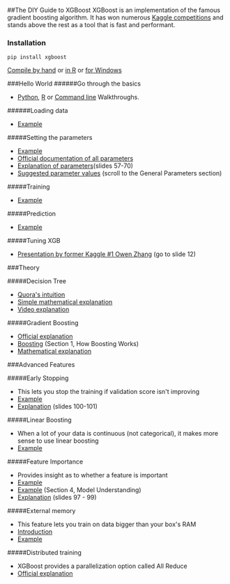 ##The DIY Guide to XGBoost
XGBoost is an implementation of the famous gradient boosting algorithm. It has won numerous [Kaggle competitions](https://twitter.com/sedielem/status/601707990819962880) and stands above the rest as a tool that is fast and performant. 

### Installation
```
pip install xgboost
```
[Compile by hand](https://github.com/dmlc/xgboost/blob/master/doc/python/python_intro.md#install-xgboost) or [in R](https://www.r-project.org/nosvn/pandoc/xgboost.html) or [for Windows](https://xgboost.readthedocs.org/en/latest/build.html#building-on-windows)

###Hello World
######Go through the basics
* [Python](https://xgboost.readthedocs.org/en/latest/python/python_intro.html), [R](https://xgboost.readthedocs.org/en/latest/R-package/xgboostPresentation.html) or [Command line](https://github.com/dmlc/xgboost/blob/master/demo/binary_classification/README.md) Walkthroughs.

######Loading data 
* [Example](https://github.com/dmlc/xgboost/blob/master/doc/python/python_intro.md#data-interface)

#####Setting the parameters 
* [Example](https://github.com/dmlc/xgboost/blob/master/doc/python/python_intro.md#setting-parameters) 
* [Official documentation of all parameters](http://xgboost.readthedocs.org/en/latest/parameter.html#parameters-for-tree-booster)
* [Explanation of parameters](http://www.slideshare.net/ShangxuanZhang/kaggle-winning-solution-xgboost-algorithm-let-us-learn-from-its-author)(slides 57-70)
* [Suggested parameter values](http://www.analyticsvidhya.com/blog/2016/03/complete-guide-parameter-tuning-xgboost-with-codes-python/) (scroll to the General Parameters section) 

#####Training 
* [Example](http://xgboost.readthedocs.org/en/latest/python/python_intro.html#training)

#####Prediction
* [Example](http://xgboost.readthedocs.org/en/latest/python/python_intro.html#prediction)

#####Tuning XGB
* [Presentation by former Kaggle #1 Owen Zhang](http://www.slideshare.net/odsc/owen-zhangopen-sourcetoolsanddscompetitions1) (go to slide 12)


###Theory

#####Decision Tree
* [Quora's intuition](https://www.quora.com/What-is-an-intuitive-explanation-of-a-decision-tree)
* [Simple mathematical explanation](https://www.cs.cmu.edu/afs/cs/academic/class/15381-s07/www/slides/041007decisionTrees1.pdf)
* [Video explanation](https://www.youtube.com/watch?v=a5yWr1hr6QY)


#####Gradient Boosting
* [Official explanation](http://xgboost.readthedocs.org/en/latest/model.html)
* [Boosting](http://www.analyticsvidhya.com/blog/2016/02/complete-guide-parameter-tuning-gradient-boosting-gbm-python/) (Section 1, How Boosting Works)
* [Mathematical explanation](https://chaoticsenses.wordpress.com/2015/09/20/xgboost-a-macroscopic-anatomy/)

###Advanced Features

#####Early Stopping
* This lets you stop the training if validation score isn't improving
* [Example](http://xgboost.readthedocs.org/en/latest/python/python_intro.html#early-stopping)
* [Explanation](http://www.slideshare.net/ShangxuanZhang/kaggle-winning-solution-xgboost-algorithm-let-us-learn-from-its-author) (slides 100-101)

#####Linear Boosting
* When a lot of your data is continuous (not categorical), it makes more sense to use linear boosting
* [Example](http://xgboost.readthedocs.org/en/latest/R-package/xgboostPresentation.html?highlight=linear#linear-boosting)

#####Feature Importance
* Provides insight as to whether a feature is important
* [Example](http://xgboost.readthedocs.org/en/latest/python/python_intro.html#plotting)
* [Example](https://www.kaggle.com/tqchen/otto-group-product-classification-challenge/understanding-xgboost-model-on-otto-data/notebook) (Section 4, Model Understanding)
* [Explanation](http://www.slideshare.net/ShangxuanZhang/kaggle-winning-solution-xgboost-algorithm-let-us-learn-from-its-author) (slides 97 - 99)

#####External memory 
* This feature lets you train on data bigger than your box's RAM
* [Introduction](https://github.com/dmlc/xgboost/blob/master/doc/external_memory.md)
* [Example](https://github.com/tqchen/xgboost/blob/master/demo/guide-python/external_memory.py)

#####Distributed training
* XGBoost provides a parallelization option called All Reduce
* [Official explanation](http://xgboost.readthedocs.org/en/latest/tutorial/aws_yarn.html)
